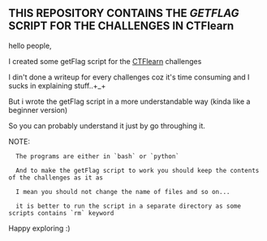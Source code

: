 ## THIS REPOSITORY CONTAINS THE *GETFLAG* SCRIPT FOR THE CHALLENGES IN CTFlearn

hello people,

I created some getFlag script for the [CTFlearn](https://ctflearn.com/) challenges

I din't done a writeup for every challenges coz it's time consuming and I sucks in explaining stuff..+_+

But i wrote the getFlag script in a more understandable way (kinda like a beginner version) 

So you can probably understand it just by go throughing it.

NOTE: 
	  
	  The programs are either in `bash` or `python` 

      And to make the getFlag script to work you should keep the contents of the challenges as it as

	  I mean you should not change the name of files and so on...

	  it is better to run the script in a separate directory as some scripts contains `rm` keyword

Happy exploring :) 
